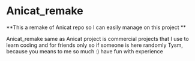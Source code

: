 # Anicat_remake
**This a remake of Anicat repo so I can easily manage on this project **

Anicat_remake same as Anicat project is commercial projects that I use to learn coding and for friends only so if someone is here randomly Tysm, because you means to me so much :) have fun with experience